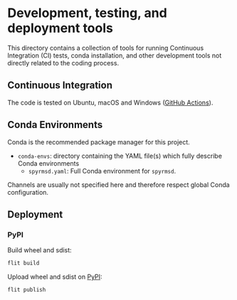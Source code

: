 # Development, testing, and deployment tools

This directory contains a collection of tools for running Continuous Integration (CI) tests,
conda installation, and other development tools not directly related to the coding process.

## Continuous Integration

The code is tested on Ubuntu, macOS and Windows ([GitHub Actions](https://docs.github.com/en/actions)).

## Conda Environments

Conda is the recommended package manager for this project.

* `conda-envs`: directory containing the YAML file(s) which fully describe Conda environments
  * `spyrmsd.yaml`: Full Conda environment for `spyrmsd`.

Channels are usually not specified here and therefore respect global Conda configuration.

## Deployment

### PyPI

Build wheel and sdist:

```bash
flit build
```

Upload wheel and sdist on [PyPI](https://pypi.org/):

```bash
flit publish
```
